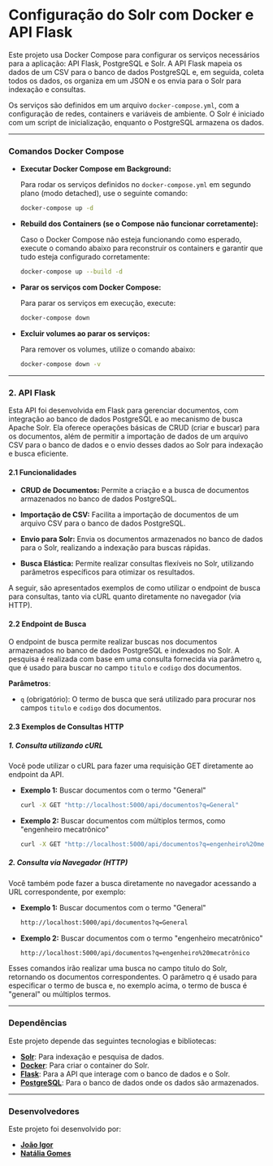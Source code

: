 # Configuração do Solr com Docker e API Flask

Este projeto usa Docker Compose para configurar os serviços necessários para a aplicação: API Flask, PostgreSQL e Solr. A API Flask mapeia os dados de um CSV para o banco de dados PostgreSQL e, em seguida, coleta todos os dados, os organiza em um JSON e os envia para o Solr para indexação e consultas.

Os serviços são definidos em um arquivo `docker-compose.yml`, com a configuração de redes, containers e variáveis de ambiente. O Solr é iniciado com um script de inicialização, enquanto o PostgreSQL armazena os dados.

---

### **Comandos Docker Compose**

- **Executar Docker Compose em Background:**

  Para rodar os serviços definidos no `docker-compose.yml` em segundo plano (modo detached), use o seguinte comando:
  
  ```bash
  docker-compose up -d
  ```

- **Rebuild dos Containers (se o Compose não funcionar corretamente):**

  Caso o Docker Compose não esteja funcionando como esperado, execute o comando abaixo para reconstruir os containers e garantir que tudo esteja configurado corretamente:
  
  ```bash
  docker-compose up --build -d
  ```

- **Parar os serviços com Docker Compose:**

  Para parar os serviços em execução, execute:
  
  ```bash
  docker-compose down
  ```

- **Excluir volumes ao parar os serviços:**

  Para remover os volumes, utilize o comando abaixo:
  
  ```bash
  docker-compose down -v
  ```

---

### 2. **API Flask**

Esta API foi desenvolvida em Flask para gerenciar documentos, com integração ao banco de dados PostgreSQL e ao mecanismo de busca Apache Solr. Ela oferece operações básicas de CRUD (criar e buscar) para os documentos, além de permitir a importação de dados de um arquivo CSV para o banco de dados e o envio desses dados ao Solr para indexação e busca eficiente.

#### **2.1 Funcionalidades**

- **CRUD de Documentos:** Permite a criação e a busca de documentos armazenados no banco de dados PostgreSQL.

- **Importação de CSV:** Facilita a importação de documentos de um arquivo CSV para o banco de dados PostgreSQL.

- **Envio para Solr:** Envia os documentos armazenados no banco de dados para o Solr, realizando a indexação para buscas rápidas.

- **Busca Elástica:** Permite realizar consultas flexíveis no Solr, utilizando parâmetros específicos para otimizar os resultados.

A seguir, são apresentados exemplos de como utilizar o endpoint de busca para consultas, tanto via cURL quanto diretamente no navegador (via HTTP).

#### **2.2 Endpoint de Busca**

O endpoint de busca permite realizar buscas nos documentos armazenados no banco de dados PostgreSQL e indexados no Solr. A pesquisa é realizada com base em uma consulta fornecida via parâmetro `q`, que é usado para buscar no campo `titulo` e `codigo` dos documentos.

**Parâmetros**:

- `q` (obrigatório): O termo de busca que será utilizado para procurar nos campos `titulo` e `codigo` dos documentos.

#### **2.3 Exemplos de Consultas HTTP**

##### 1. **Consulta utilizando cURL**

Você pode utilizar o cURL para fazer uma requisição GET diretamente ao endpoint da API.

- **Exemplo 1:** Buscar documentos com o termo "General"
  
  ```bash
  curl -X GET "http://localhost:5000/api/documentos?q=General"
  ```

- **Exemplo 2:** Buscar documentos com múltiplos termos, como "engenheiro mecatrônico"
  
  ```bash
  curl -X GET "http://localhost:5000/api/documentos?q=engenheiro%20mecatrônico"
  ```

##### 2. **Consulta via Navegador (HTTP)**

Você também pode fazer a busca diretamente no navegador acessando a URL correspondente, por exemplo:

- **Exemplo 1:** Buscar documentos com o termo "General"
  
  ```bash
  http://localhost:5000/api/documentos?q=General
  ```

- **Exemplo 2:** Buscar documentos com o termo "engenheiro mecatrônico"
  
  ```bash
  http://localhost:5000/api/documentos?q=engenheiro%20mecatrônico
  ```

Esses comandos irão realizar uma busca no campo titulo do Solr, retornando os documentos correspondentes. O parâmetro q é usado para especificar o termo de busca e, no exemplo acima, o termo de busca é "general" ou múltiplos termos.

---

### **Dependências**

Este projeto depende das seguintes tecnologias e bibliotecas:

- **[Solr](https://hub.docker.com/r/bitnami/solr)**: Para indexação e pesquisa de dados.
- **[Docker](https://www.docker.com/)**: Para criar o container do Solr.
- **[Flask](https://flask-restful.readthedocs.io/en/latest/)**: Para a API que interage com o banco de dados e o Solr.
- **[PostgreSQL](https://www.postgresql.org/)**: Para o banco de dados onde os dados são armazenados.

---

### **Desenvolvedores**

Este projeto foi desenvolvido por:

- **[João Igor](https://github.com/ignizxl)**
- **[Natália Gomes](https://github.com/nataliatsi)**
